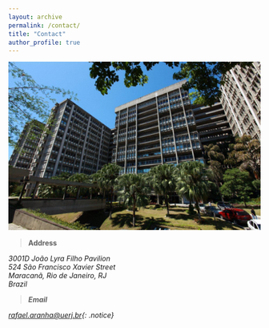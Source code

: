 ```yaml
---
layout: archive
permalink: /contact/
title: "Contact"
author_profile: true
---
```


<img src='/images/uerj.jpg' width="600" heigth="300">

> **Address**

<address>
3001D João Lyra Filho Pavilion<br />524 São Francisco Xavier Street<br /> Maracanã, Rio de Janeiro, RJ<br />Brazil<br /> 
<address>

> **Email**

rafael.aranha@uerj.br{: .notice}
